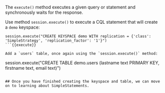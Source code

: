 The `execute()` method executes a given query or statement and synchronously waits for the response.

Use method `session.execute()` to execute a CQL statement that will create a `demo` keyspace:

```
session.execute("CREATE KEYSPACE demo WITH replication = {'class': 'SimpleStrategy', 'replication_factor': '1'}")
```{{execute}}

Add a `users` table, once again using the `session.execute()` method:

```
session.execute("CREATE TABLE demo.users (lastname text PRIMARY KEY, firstname text, email text)")
```{{execute}}

## Once you have finished creating the keyspace and table, we can move on to learning about SimpleStatements.     

